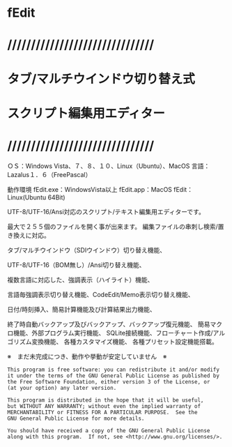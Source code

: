 ﻿fEdit
===============================
///////////////////////////////
===============================
タブ/マルチウインドウ切り替え式
===============================
スクリプト編集用エディター
===============================
///////////////////////////////
===============================

ＯＳ：Windows Vista、７、８、１０、Linux（Ubuntu）、MacOS
言語：Lazalus１．６（FreePascal）

動作環境
fEdit.exe：WindowsVista以上
fEdit.app：MacOS
fEdit：Linux(Ubuntu 64Bit)


UTF-8/UTF-16/Ansi対応のスクリプト/テキスト編集用エディターです。

最大で２５５個のファイルを開く事が出来ます。
編集ファイルの串刺し検索/置き換えに対応。

タブ/マルチウインドウ（SDIウインドウ）切り替え機能、

UTF-8/UTF-16（BOM無し）/Ansi切り替え機能、

複数言語に対応した、強調表示（ハイライト）機能、

言語毎強調表示切り替え機能、CodeEdit/Memo表示切り替え機能、

日付/時刻挿入、簡易計算機能及び計算結果出力機能、

終了時自動バックアップ及びバックアップ、バックアップ復元機能、
簡易マクロ機能、外部プログラム実行機能、
SQLite接続機能、フローチャート作成/アルゴリズム変換機能、
各種カスタマイズ機能、
各種プリセット設定機能搭載。

※　まだ未完成につき、動作や挙動が安定していません　※




    This program is free software: you can redistribute it and/or modify
    it under the terms of the GNU General Public License as published by
    the Free Software Foundation, either version 3 of the License, or
    (at your option) any later version.

    This program is distributed in the hope that it will be useful,
    but WITHOUT ANY WARRANTY; without even the implied warranty of
    MERCHANTABILITY or FITNESS FOR A PARTICULAR PURPOSE.  See the
    GNU General Public License for more details.

    You should have received a copy of the GNU General Public License
    along with this program.  If not, see <http://www.gnu.org/licenses/>.



